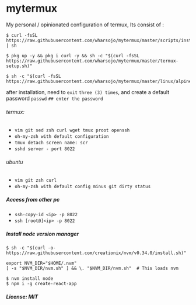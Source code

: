 # mytermux
My personal / opinionated configuration of termux, Its consist of :

```
$ curl -fsSL https://raw.githubusercontent.com/wharsojo/mytermux/master/scripts/install.sh | sh

$ pkg up -y && pkg i curl -y && sh -c "$(curl -fsSL https://raw.githubusercontent.com/wharsojo/mytermux/master/termux-setup.sh)"

$ sh -c "$(curl -fsSL https://raw.githubusercontent.com/wharsojo/mytermux/master/linux/alpine/download.sh)"
```
after installation, need to `exit` `three (3) times`, and create a default password
`passwd` `## enter the password`
###### termux: 
* `vim git sed zsh curl wget tmux proot openssh`
* `oh-my-zsh with default configuration`
* `tmux detach screen name: scr`
* `sshd server - port 8022`
###### ubuntu
* `vim git zsh curl`
* `oh-my-zsh with default config minus git dirty status`
##### Access from other pc
* `ssh-copy-id <ip> -p 8022`
* `ssh [root@]<ip> -p 8022`


##### Install node version manager
```
$ sh -c "$(curl -o- https://raw.githubusercontent.com/creationix/nvm/v0.34.0/install.sh)"

export NVM_DIR="$HOME/.nvm"
[ -s "$NVM_DIR/nvm.sh" ] && \. "$NVM_DIR/nvm.sh"  # This loads nvm

$ nvm install node
$ npm i -g create-react-app
```

##### License: MIT
